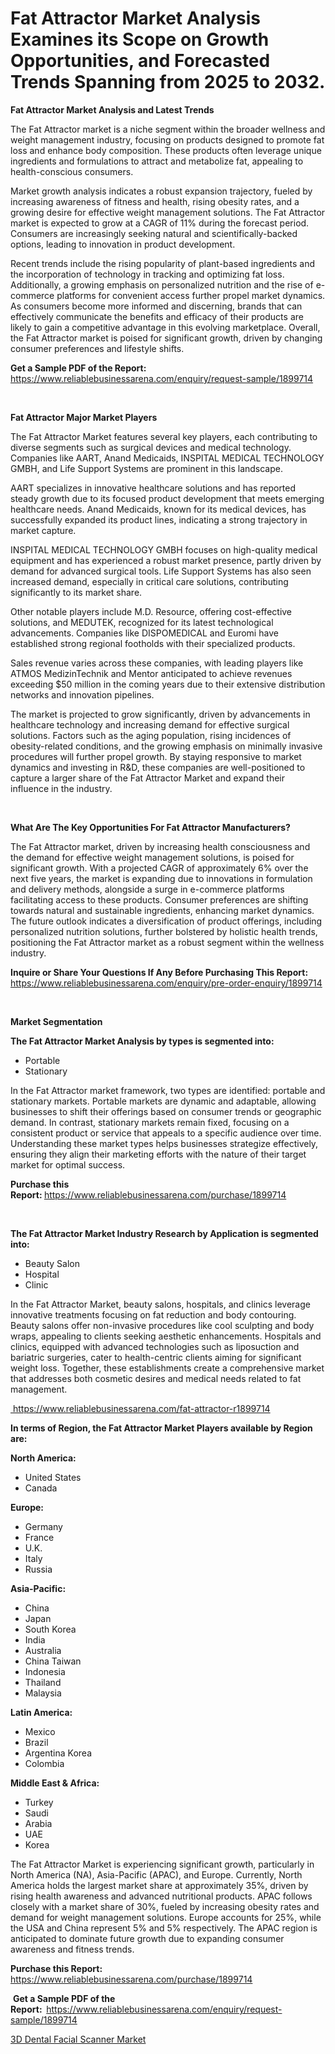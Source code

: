 <p><h1>Fat Attractor Market Analysis Examines its Scope on Growth Opportunities, and Forecasted Trends Spanning from 2025 to 2032.</h1></p><p><strong>Fat Attractor Market Analysis and Latest Trends</strong></p>
<p><p>The Fat Attractor market is a niche segment within the broader wellness and weight management industry, focusing on products designed to promote fat loss and enhance body composition. These products often leverage unique ingredients and formulations to attract and metabolize fat, appealing to health-conscious consumers.</p><p>Market growth analysis indicates a robust expansion trajectory, fueled by increasing awareness of fitness and health, rising obesity rates, and a growing desire for effective weight management solutions. The Fat Attractor market is expected to grow at a CAGR of 11% during the forecast period. Consumers are increasingly seeking natural and scientifically-backed options, leading to innovation in product development.</p><p>Recent trends include the rising popularity of plant-based ingredients and the incorporation of technology in tracking and optimizing fat loss. Additionally, a growing emphasis on personalized nutrition and the rise of e-commerce platforms for convenient access further propel market dynamics. As consumers become more informed and discerning, brands that can effectively communicate the benefits and efficacy of their products are likely to gain a competitive advantage in this evolving marketplace. Overall, the Fat Attractor market is poised for significant growth, driven by changing consumer preferences and lifestyle shifts.</p></p>
<p><strong>Get a Sample PDF of the Report:&nbsp;</strong> <a href="https://www.reliablebusinessarena.com/enquiry/request-sample/1899714?utm_campaign=2195&utm_medium=2&utm_source=Github&utm_content=ia&utm_term=05032025&utm_id=fat-attractor">https://www.reliablebusinessarena.com/enquiry/request-sample/1899714</a></p>
<p>&nbsp;</p>
<p><strong>Fat Attractor Major Market Players</strong></p>
<p><p>The Fat Attractor Market features several key players, each contributing to diverse segments such as surgical devices and medical technology. Companies like AART, Anand Medicaids, INSPITAL MEDICAL TECHNOLOGY GMBH, and Life Support Systems are prominent in this landscape. </p><p>AART specializes in innovative healthcare solutions and has reported steady growth due to its focused product development that meets emerging healthcare needs. Anand Medicaids, known for its medical devices, has successfully expanded its product lines, indicating a strong trajectory in market capture.</p><p>INSPITAL MEDICAL TECHNOLOGY GMBH focuses on high-quality medical equipment and has experienced a robust market presence, partly driven by demand for advanced surgical tools. Life Support Systems has also seen increased demand, especially in critical care solutions, contributing significantly to its market share.</p><p>Other notable players include M.D. Resource, offering cost-effective solutions, and MEDUTEK, recognized for its latest technological advancements. Companies like DISPOMEDICAL and Euromi have established strong regional footholds with their specialized products.</p><p>Sales revenue varies across these companies, with leading players like ATMOS MedizinTechnik and Mentor anticipated to achieve revenues exceeding $50 million in the coming years due to their extensive distribution networks and innovation pipelines.</p><p>The market is projected to grow significantly, driven by advancements in healthcare technology and increasing demand for effective surgical solutions. Factors such as the aging population, rising incidences of obesity-related conditions, and the growing emphasis on minimally invasive procedures will further propel growth. By staying responsive to market dynamics and investing in R&D, these companies are well-positioned to capture a larger share of the Fat Attractor Market and expand their influence in the industry.</p></p>
<p>&nbsp;</p>
<p><strong>What Are The Key Opportunities For Fat Attractor Manufacturers?</strong></p>
<p><p>The Fat Attractor market, driven by increasing health consciousness and the demand for effective weight management solutions, is poised for significant growth. With a projected CAGR of approximately 6% over the next five years, the market is expanding due to innovations in formulation and delivery methods, alongside a surge in e-commerce platforms facilitating access to these products. Consumer preferences are shifting towards natural and sustainable ingredients, enhancing market dynamics. The future outlook indicates a diversification of product offerings, including personalized nutrition solutions, further bolstered by holistic health trends, positioning the Fat Attractor market as a robust segment within the wellness industry.</p></p>
<p><strong>Inquire or Share Your Questions If Any Before Purchasing This Report:</strong> <a href="https://www.reliablebusinessarena.com/enquiry/pre-order-enquiry/1899714?utm_campaign=2195&utm_medium=2&utm_source=Github&utm_content=ia&utm_term=05032025&utm_id=fat-attractor">https://www.reliablebusinessarena.com/enquiry/pre-order-enquiry/1899714</a></p>
<p>&nbsp;</p>
<p><strong>Market Segmentation</strong></p>
<p><strong>The Fat Attractor Market Analysis by types is segmented into:</strong></p>
<p><ul><li>Portable</li><li>Stationary</li></ul></p>
<p><p>In the Fat Attractor market framework, two types are identified: portable and stationary markets. Portable markets are dynamic and adaptable, allowing businesses to shift their offerings based on consumer trends or geographic demand. In contrast, stationary markets remain fixed, focusing on a consistent product or service that appeals to a specific audience over time. Understanding these market types helps businesses strategize effectively, ensuring they align their marketing efforts with the nature of their target market for optimal success.</p></p>
<p><strong>Purchase this Report:&nbsp;</strong><a href="https://www.reliablebusinessarena.com/purchase/1899714?utm_campaign=2195&utm_medium=2&utm_source=Github&utm_content=ia&utm_term=05032025&utm_id=fat-attractor">https://www.reliablebusinessarena.com/purchase/1899714</a></p>
<p>&nbsp;</p>
<p><strong>The Fat Attractor Market Industry Research by Application is segmented into:</strong></p>
<p><ul><li>Beauty Salon</li><li>Hospital</li><li>Clinic</li></ul></p>
<p><p>In the Fat Attractor Market, beauty salons, hospitals, and clinics leverage innovative treatments focusing on fat reduction and body contouring. Beauty salons offer non-invasive procedures like cool sculpting and body wraps, appealing to clients seeking aesthetic enhancements. Hospitals and clinics, equipped with advanced technologies such as liposuction and bariatric surgeries, cater to health-centric clients aiming for significant weight loss. Together, these establishments create a comprehensive market that addresses both cosmetic desires and medical needs related to fat management.</p></p>
<p><a href="https://www.reliablebusinessarena.com/fat-attractor-r1899714?utm_campaign=2195&utm_medium=2&utm_source=Github&utm_content=ia&utm_term=05032025&utm_id=fat-attractor">&nbsp;https://www.reliablebusinessarena.com/fat-attractor-r1899714</a></p>
<p><strong>In terms of Region, the Fat Attractor Market Players available by Region are:</strong></p>
<p>
    <p> <strong> North America: </strong>
        <ul>
            <li>United States</li>
            <li>Canada</li>
        </ul>
        </p> 
    <p> <strong> Europe: </strong>
        <ul>
            <li>Germany</li>
            <li>France</li>
            <li>U.K.</li>
            <li>Italy</li>
            <li>Russia</li>
        </ul>
        </p> 
    <p> <strong> Asia-Pacific: </strong>
        <ul>
            <li>China</li>
            <li>Japan</li>
            <li>South Korea</li>
            <li>India</li>
            <li>Australia</li>
            <li>China Taiwan</li>
            <li>Indonesia</li>
            <li>Thailand</li>
            <li>Malaysia</li>
        </ul>
        </p> 
    <p> <strong> Latin America: </strong>
        <ul>
            <li>Mexico</li>
            <li>Brazil</li>
            <li>Argentina Korea</li>
            <li>Colombia</li>
        </ul>
        </p> 
    <p> <strong> Middle East & Africa: </strong>
        <ul>
            <li>Turkey</li>
            <li>Saudi</li>
            <li>Arabia</li>
            <li>UAE</li>
            <li>Korea</li>
        </ul>
    </p>
    </p>
<p><p>The Fat Attractor Market is experiencing significant growth, particularly in North America (NA), Asia-Pacific (APAC), and Europe. Currently, North America holds the largest market share at approximately 35%, driven by rising health awareness and advanced nutritional products. APAC follows closely with a market share of 30%, fueled by increasing obesity rates and demand for weight management solutions. Europe accounts for 25%, while the USA and China represent 5% and 5% respectively. The APAC region is anticipated to dominate future growth due to expanding consumer awareness and fitness trends.</p></p>
<p><strong>Purchase this Report: </strong><a href="https://www.reliablebusinessarena.com/purchase/1899714?utm_campaign=2195&utm_medium=2&utm_source=Github&utm_content=ia&utm_term=05032025&utm_id=fat-attractor">https://www.reliablebusinessarena.com/purchase/1899714</a></p>
<p>&nbsp;<strong>Get a Sample PDF of the Report:&nbsp;&nbsp;</strong><a href="https://www.reliablebusinessarena.com/enquiry/request-sample/1899714?utm_campaign=2195&utm_medium=2&utm_source=Github&utm_content=ia&utm_term=05032025&utm_id=fat-attractor">https://www.reliablebusinessarena.com/enquiry/request-sample/1899714</a></p>
<p><strong></strong></p>
<p><p><a href="https://github.com/JakirUddin511/Market-Research-Report-List-1/blob/main/3d-dental-facial-scanner-market.md?utm_campaign=2195&utm_medium=2&utm_source=Github&utm_content=ia&utm_term=05032025&utm_id=fat-attractor">3D Dental Facial Scanner Market</a></p></p>